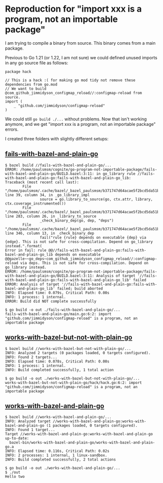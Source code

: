# Reproduction for "import xxx is a program, not an importable package"

I am trying to compile a binary from source. This binary comes from a main package.

Previous to Go 1.21 (or 1.22, I am not sure) we could defined unused imports
in any go source file as follows:

```
package hack

// This is a hack :( for making go mod tidy not remove these dependencies from go.mod
// We want to build @com_github_jimmidyson_configmap_reload//:configmap-reload from source.
import (
	_ "github.com/jimmidyson/configmap-reload"
)
```

We could still `go build ./...` without problems. Now that isn't working anymore,
and we get "import xxx is a program, not an importable package" errors.

I created three folders with slightly different setups:

## [fails-with-bazel-and-plain-go](./fails-with-bazel-and-plain-go)

```
$ bazel build //fails-with-bazel-and-plain-go/...
ERROR: /home/paulsmsm/cognite/go-program-not-importable-package/fails-with-bazel-and-plain-go/BUILD.bazel:3:11: in go_library rule //fails-with-bazel-and-plain-go:fails-with-bazel-and-plain-go_lib:
Traceback (most recent call last):
        File "/home/paulsmsm/.cache/bazel/_bazel_paulsmsm/b371747d64acae5f2bcd5da51b9e04e9/external/rules_go~/go/private/rules/library.bzl", line 39, column 34, in _go_library_impl
                source = go.library_to_source(go, ctx.attr, library, ctx.coverage_instrumented())
        File "/home/paulsmsm/.cache/bazel/_bazel_paulsmsm/b371747d64acae5f2bcd5da51b9e04e9/external/rules_go~/go/private/context.bzl", line 283, column 26, in _library_to_source
                _check_binary_dep(go, dep, "deps")
        File "/home/paulsmsm/.cache/bazel/_bazel_paulsmsm/b371747d64acae5f2bcd5da51b9e04e9/external/rules_go~/go/private/context.bzl", line 346, column 13, in _check_binary_dep
                fail("rule {rule} depends on executable {dep} via {edge}. This is not safe for cross-compilation. Depend on go_library instead.".format(
Error in fail: rule @@//fails-with-bazel-and-plain-go:fails-with-bazel-and-plain-go_lib depends on executable @@gazelle~~go_deps~com_github_jimmidyson_configmap_reload//:configmap-reload via deps. This is not safe for cross-compilation. Depend on go_library instead.
ERROR: /home/paulsmsm/cognite/go-program-not-importable-package/fails-with-bazel-and-plain-go/BUILD.bazel:3:11: Analysis of target '//fails-with-bazel-and-plain-go:fails-with-bazel-and-plain-go_lib' failed
ERROR: Analysis of target '//fails-with-bazel-and-plain-go:fails-with-bazel-and-plain-go_lib' failed; build aborted
INFO: Elapsed time: 0.079s, Critical Path: 0.00s
INFO: 1 process: 1 internal.
ERROR: Build did NOT complete successfully
```

```
$ go build -o out ./fails-with-bazel-and-plain-go/...
fails-with-bazel-and-plain-go/main.go:6:2: import "github.com/jimmidyson/configmap-reload" is a program, not an importable package
```

## [works-with-bazel-but-not-with-plain-go](./works-with-bazel-but-not-with-plain-go)

```
$ bazel build //works-with-bazel-but-not-with-plain-go/...
INFO: Analyzed 2 targets (0 packages loaded, 0 targets configured).
INFO: Found 2 targets...
INFO: Elapsed time: 0.078s, Critical Path: 0.00s
INFO: 1 process: 1 internal.
INFO: Build completed successfully, 1 total action
```

```
$ go build -o out ./works-with-bazel-but-not-with-plain-go/...
works-with-bazel-but-not-with-plain-go/hack/hack.go:6:2: import "github.com/jimmidyson/configmap-reload" is a program, not an importable package
```

## [works-with-bazel-and-plain-go](./works-with-bazel-and-plain-go)

```
$ bazel build //works-with-bazel-and-plain-go/...
INFO: Analyzed target //works-with-bazel-and-plain-go:works-with-bazel-and-plain-go (1 packages loaded, 0 targets configured).
INFO: Found 1 target...
Target //works-with-bazel-and-plain-go:works-with-bazel-and-plain-go up-to-date:
  bazel-bin/works-with-bazel-and-plain-go/works-with-bazel-and-plain-go.a
INFO: Elapsed time: 0.116s, Critical Path: 0.02s
INFO: 2 processes: 1 internal, 1 linux-sandbox.
INFO: Build completed successfully, 2 total actions
```

```
$ go build -o out ./works-with-bazel-and-plain-go/...
$ ./out
Hello two
```
